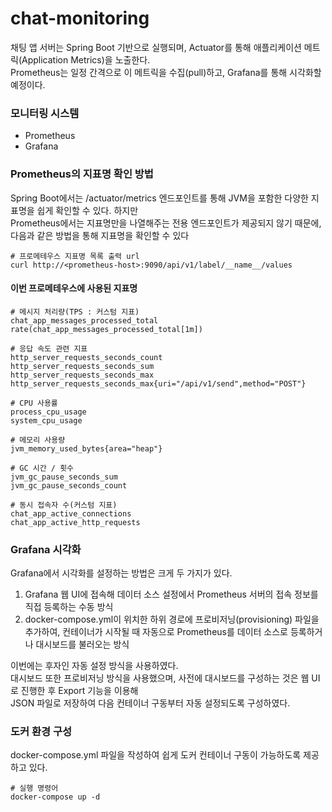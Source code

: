 # chat-monitoring

채팅 앱 서버는 Spring Boot 기반으로 실행되며, Actuator를 통해 애플리케이션 메트릭(Application Metrics)을 노출한다.  
Prometheus는 일정 간격으로 이 메트릭을 수집(pull)하고, Grafana를 통해 시각화할 예정이다.  

### 모니터링 시스템
* Prometheus
* Grafana


### Prometheus의 지표명 확인 방법
Spring Boot에서는 /actuator/metrics 엔드포인트를 통해 JVM을 포함한 다양한 지표명을 쉽게 확인할 수 있다. 하지만  
Prometheus에서는 지표명만을 나열해주는 전용 엔드포인트가 제공되지 않기 때문에, 다음과 같은 방법을 통해 지표명을 확인할 수 있다  

```shell
# 프로메테우스 지표명 목록 출력 url
curl http://<prometheus-host>:9090/api/v1/label/__name__/values
```

#### 이번 프로메테우스에 사용된 지표명
```
# 메시지 처리량(TPS : 커스텀 지표)
chat_app_messages_processed_total
rate(chat_app_messages_processed_total[1m])

# 응답 속도 관련 지표
http_server_requests_seconds_count
http_server_requests_seconds_sum
http_server_requests_seconds_max
http_server_requests_seconds_max{uri="/api/v1/send",method="POST"}

# CPU 사용률
process_cpu_usage
system_cpu_usage

# 메모리 사용량
jvm_memory_used_bytes{area="heap"}

# GC 시간 / 횟수
jvm_gc_pause_seconds_sum
jvm_gc_pause_seconds_count

# 동시 접속자 수(커스텀 지표)
chat_app_active_connections
chat_app_active_http_requests
```


### Grafana 시각화
Grafana에서 시각화를 설정하는 방법은 크게 두 가지가 있다.
1. Grafana 웹 UI에 접속해 데이터 소스 설정에서 Prometheus 서버의 접속 정보를 직접 등록하는 수동 방식
2. docker-compose.yml이 위치한 하위 경로에 프로비저닝(provisioning) 파일을 추가하여, 컨테이너가 시작될 때 자동으로 Prometheus를 데이터 소스로 등록하거나 대시보드를 불러오는 방식

이번에는 후자인 자동 설정 방식을 사용하였다.  
대시보드 또한 프로비저닝 방식을 사용했으며, 사전에 대시보드를 구성하는 것은 웹 UI로 진행한 후 Export 기능을 이용해  
JSON 파일로 저장하여 다음 컨테이너 구동부터 자동 설정되도록 구성하였다.


### 도커 환경 구성
docker-compose.yml 파일을 작성하여 쉽게 도커 컨테이너 구동이 가능하도록 제공하고 있다.  

```shell
# 실행 명령어
docker-compose up -d
```